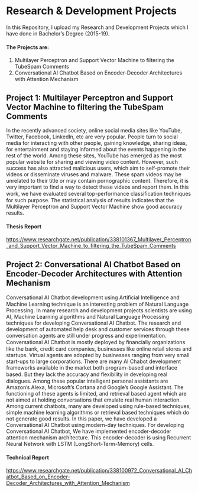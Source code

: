 # Research & Development Projects
In this Repository, I upload my Research and Development Projects which I have done in Bachelor’s Degree (2015-19).
#### The Projects are:
1.	Multilayer Perceptron and Support Vector Machine to filtering the TubeSpam Comments
2.	Conversational AI Chatbot Based on Encoder-Decoder Architectures with Attention Mechanism


## Project 1: Multilayer Perceptron and Support Vector Machine to filtering the TubeSpam Comments
In the recently advanced society, online social media sites like YouTube, Twitter, Facebook, LinkedIn, etc are very popular. People turn to social media for interacting with other people, gaining knowledge, sharing ideas, for entertainment and staying informed about the events happening in the rest of the world. Among these sites, YouTube has emerged as the most popular website for sharing and viewing video content. However, such success has also attracted malicious users, which aim to self-promote their videos or disseminate viruses and malware. These spam videos may be unrelated to their title or may contain pornographic content. Therefore, it is very important to find a way to detect these videos and report them. In this work, we have evaluated several top-performance classiﬁcation techniques for such purpose. The statistical analysis of results indicates that the Multilayer Perceptron and Support Vector Machine show good accuracy results. 

#### Thesis Report 
https://www.researchgate.net/publication/338101367_Multilayer_Perceptron_and_Support_Vector_Machine_to_filtering_the_TubeSpam_Comments

## Project 2: Conversational AI Chatbot Based on Encoder-Decoder Architectures with Attention Mechanism
Conversational AI Chatbot development using Artiﬁcial Intelligence and Machine Learning technique is an interesting problem of Natural Language Processing. In many research and development projects scientists are using AI, Machine Learning algorithms and Natural Language Processing techniques for developing Conversational AI Chatbot. The research and development of automated help desk and customer services through these conversation agents are still under progress and experimentation. Conversational AI Chatbot is mostly deployed by ﬁnancially organizations like the bank, credit card companies, businesses like online retail stores and startups. Virtual agents are adopted by businesses ranging from very small start-ups to large corporations. There are many AI Chabot development frameworks available in the market both program-based and interface based. But they lack the accuracy and ﬂexibility in developing real dialogues. Among these popular intelligent personal assistants are Amazon’s Alexa, Microsoft’s Cortana and Google’s Google Assistant. The functioning of these agents is limited, and retrieval based agent which are not aimed at holding conversations that emulate real human interaction. Among current chatbots, many are developed using rule-based techniques, simple machine learning algorithms or retrieval based techniques which do not generate good results. In this paper, we have developed a Conversational AI Chatbot using modern-day techniques. For developing Conversational AI Chatbot, We have implemented encoder-decoder attention mechanism architecture. This encoder-decoder is using Recurrent Neural Network with LSTM (LongShort-Term-Memory) cells.  

#### Technical Report
https://www.researchgate.net/publication/338100972_Conversational_AI_Chatbot_Based_on_Encoder-Decoder_Architectures_with_Attention_Mechanism
